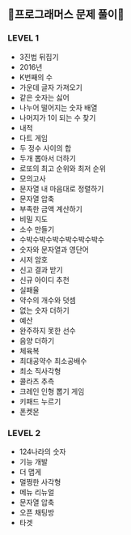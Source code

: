 ## 🎯프로그래머스 문제 풀이🎯
### LEVEL 1
- 3진법 뒤집기
- 2016년
- K번째의 수
- 가운데 글자 가져오기
- 같은 숫자는 싫어
- 나누어 떨어지는 숫자 배열
- 나머지가 1이 되는 수 찾기
- 내적
- 다트 게임
- 두 정수 사이의 합
- 두개 뽑아서 더하기
- 로또의 최고 순위와 최저 순위
- 모의고사
- 문자열 내 마음대로 정렬하기
- 문자열 압축
- 부족한 금액 계산하기
- 비밀 지도
- 소수 만들기
- 수박수박수박수박수박수박수
- 숫자와 문자열과 영단어
- 시저 암호
- 신고 결과 받기
- 신규 아이디 추천
- 실패율
- 약수의 개수와 덧셈
- 없는 숫자 더하기
- 예산
- 완주하지 못한 선수
- 음양 더하기
- 체육복
- 최대공약수 최소공배수
- 최소 직사각형
- 콜라츠 추측
- 크레인 인형 뽑기 게임
- 키패드 누르기
- 폰켓몬
### LEVEL 2
- 124나라의 숫자
- 기능 개발
- 더 맵게
- 멀쩡한 사각형
- 메뉴 리뉴얼
- 문자열 압축
- 오픈 채팅방
- 타겟 

